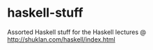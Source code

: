 haskell-stuff
=============

Assorted Haskell stuff for the Haskell lectures @ http://shuklan.com/haskell/index.html
